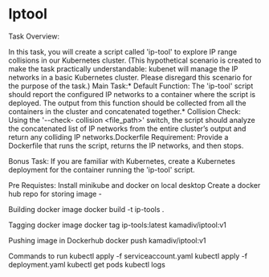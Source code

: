 # Iptool
Task Overview: 

In this task, you will create a script called 'ip-tool' to explore IP range collisions in
our Kubernetes cluster. (This hypothetical scenario is created to make the task practically
understandable: kubenet will manage the IP networks in a basic Kubernetes cluster. Please
disregard this scenario for the purpose of the task.)
Main Task:* Default Function: The 'ip-tool' script should report the configured IP networks to a
container where the script is deployed. The output from this function should be collected from all
the containers in the cluster and concatenated together.* Collision Check: Using the '--check-
collision <file_path>' switch, the script should analyze the concatenated list of IP networks from the
entire cluster’s output and return any colliding IP networks.Dockerfile Requirement: Provide a
Dockerfile that runs the script, returns the IP networks, and then stops.


Bonus Task: If you are
familiar with Kubernetes, create a Kubernetes deployment for the container running the 'ip-tool'
script.

Pre Requistes:
Install minikube and docker on local desktop
Create a docker hub repo for storing image - 

Building docker image
docker build -t ip-tools .

Tagging docker image 
docker tag ip-tools:latest kamadiv/iptool:v1 

Pushing image in Dockerhub
docker push kamadiv/iptool:v1   

Commands to run
kubectl apply -f serviceaccount.yaml
kubectl apply -f deployment.yaml
kubectl get pods
kubectl logs <podname>